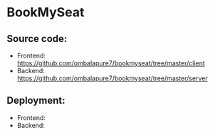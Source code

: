 # BookMySeat

## Source code:
- Frontend: https://github.com/ombalapure7/bookmyseat/tree/master/client
- Backend: https://github.com/ombalapure7/bookmyseat/tree/master/server

## Deployment:
- Frontend:
- Backend:
